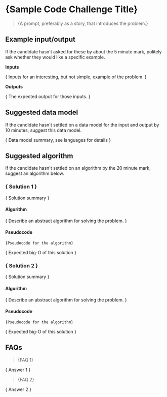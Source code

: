 # {Sample Code Challenge Title}

> {A prompt, preferably as a story, that introduces the problem.}

## Example input/output

If the candidate hasn't asked for these by about the 5 minute mark, politely ask whether they would like a specific example.

**Inputs**

{ Inputs for an interesting, but not simple, example of the problem. }

**Outputs**

{ The expected output for those inputs. }

## Suggested data model

If the candidate hasn't settled on a data model for the input and output by 10 minutes, suggest this data model.

{ Data model summary, see languages for details }

## Suggested algorithm

If the candidate hasn't settled on an algorithm by the 20 minute mark, suggest an algorithm below.

### { Solution 1 }

{ Solution summary }

#### Algorithm

{ Describe an abstract algorithm for solving the problem. }

#### Pseudocode

```
{Pseudocode for the algorithm}
```

{ Expected big-O of this solution }

### { Solution 2 }

{ Solution summary }

#### Algorithm

{ Describe an abstract algorithm for solving the problem. }

#### Pseudocode

```
{Pseudocode for the algorithm}
```

{ Expected big-O of this solution }

## FAQs

> {FAQ 1}

{ Answer 1 }

> {FAQ 2}

{ Answer 2 }
